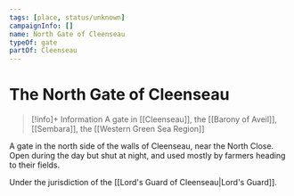```yaml
---
tags: [place, status/unknown]
campaignInfo: []
name: North Gate of Cleenseau
typeOf: gate
partOf: Cleenseau
---
```

# The North Gate of Cleenseau
>[!info]+ Information
> A  gate in [[Cleenseau]], the [[Barony of Aveil]], [[Sembara]], the [[Western Green Sea Region]]


A gate in the north side of the walls of Cleenseau, near the North Close. Open during the day but shut at night, and used mostly by farmers heading to their fields.

Under the jurisdiction of the [[Lord's Guard of Cleenseau|Lord's Guard]]. 